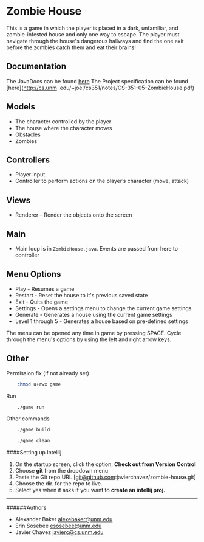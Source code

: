 # Zombie House

This is a game in which the player is placed in a dark, unfamiliar, and zombie-infested house and only one way to escape.
The player must navigate through the house's dangerous hallways and find the one exit before the zombies catch them and
eat their brains!

## Documentation
The JavaDocs can be found [here](http://javierchavez.github.io/zombie-house/)
The Project specification can be found [here](http://cs.unm
.edu/~joel/cs351/notes/CS-351-05-ZombieHouse.pdf)
## Models
- The character controlled by the player
- The house where the character moves
- Obstacles
- Zombies

## Controllers
- Player input
- Controller to perform actions on the player’s character (move, attack)

## Views
- Renderer – Render the objects onto the screen

## Main
- Main loop is in `ZombieHouse.java`. Events are passed from here to controller

## Menu Options
- Play - Resumes a game
- Restart - Reset the house to it's previous saved state
- Exit - Quits the game
- Settings - Opens a settings menu to change the current game settings
- Generate - Generates a house using the current game settings
- Level 1 through 5 - Generates a house based on pre-defined settings

The menu can be opened any time in game by pressing SPACE. Cycle through the menu's options by using the left and right
arrow keys.


## Other


Permission fix (if not already set)
```bash
    chmod u+rwx game
```

Run
```bash
    ./game run
```

Other commands
```bash
    ./game build

    ./game clean
```

####Setting up Intellij
1. On the startup screen, click the option, **Check out from Version Control**
2. Choose **git** from the dropdown menu
3. Paste the Git repo URL [git@github.com:javierchavez/zombie-house.git]
4. Choose the dir. for the repo to live.
5. Select yes when it asks if you want to **create an intellij proj.**


---
######Authors
- Alexander Baker <alexebaker@unm.edu>
- Erin Sosebee <esosebee@unm.edu>
- Javier Chavez <javierc@cs.unm.edu>

